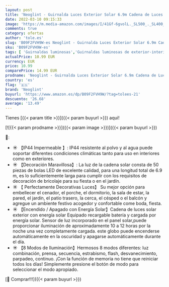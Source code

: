 ```yaml
---
layout: post
title: 'Neoglint - Guirnalda Luces Exterior Solar 6.9m Cadena de Luces LED con IP44 Impermeable y 8 iluminación Modos Guirnaldas Luminosas Bolas decorativas para Exterior Jardines Fiesta de Navidad'
date: 2022-03-10 09:15:33
image: 'https://m.media-amazon.com/images/I/41Gf-6gvolL._SL500_._SL400_.jpg'
comments: true
category: ofertas
author: 'tole.es'
slug: 'B09F2FVH9W-es Neoglint - Guirnalda Luces Exterior Solar 6.9m Cadena de...'
sku: 'B09F2FVH9W-es'
tags: [ 'Guirnaldas luminosas','Guirnaldas luminosas de exterior-interior','Iluminación','navidad','neoglint', ]
actualPrice: 10.99 EUR
currency: EUR
price: 10.99
comparePrice: 14.99 EUR
prodname: 'Neoglint - Guirnalda Luces Exterior Solar 6.9m Cadena de Luces LED con IP44 Impermeable y 8 iluminación Modos Guirnaldas Luminosas Bolas decorativas para Exterior Jardines Fiesta de Navidad'
country: 'es'
flag: '🇪🇸'
brand: 'Neoglint'
buyurl: 'https://www.amazon.es/dp/B09F2FVH9W/?tag=tolees-21'
descuento: '26.68'
average: '13.49'
---
```


Tienes [{{< param title >}}]({{< param buyurl >}}) aqui!

[![{{< param prodname >}}]({{< param image >}})]({{< param buyurl >}})

🔎:

- ☀ 【IP44 Impermeable 】: IP44 resistente al polvo y al agua puede soportar diferentes condiciones climáticas tanto para uso en interiores como en exteriores.
- ☀ 【Decoración Maravillosa】: La luz de la cadena solar consta de 50 piezas de bolas LED de excelente calidad, para una longitud total de 6.9 m, es lo suficientemente larga para cumplir con los requisitos de decoración de bricolaje para su fiesta o en el jardín.
- ☀ 【 Perfectamente Decorativas Luces】 Su mejor opción para embellecer el cenador, el porche, el dormitorio, la sala de estar, la pared, el jardín, el patio trasero, la cerca, el césped o el balcón y agregue un ambiente festivo acogedor y confortable come boda, fiesta.
- ☀ 【Encendido / Apagado con Energía Solar】Cadena de luces solar exterior con energía solar Equipado recargable batería y cargada por energía solar. Sensor de luz incorporado en el panel solar,puede proporcionar iluminación de aproximadamente 10 a 12 horas por la noche una vez completamente cargada. este globo puede encenderse automáticamente en la oscuridad y apagarse automáticamente durante el día.
- ☀ 【8 Modos de Iluminación】Hermosos 8 modos diferentes: luz combinación, prensa, secuencia, estrabismo, flash, desvanecimiento, parpadeo, continuo. ¡Con la función de memoria no tiene que reiniciar todos los días! Simplemente presione el botón de modo para seleccionar el modo apropiado.

[🛒 Comprar!!!]({{< param buyurl >}})
